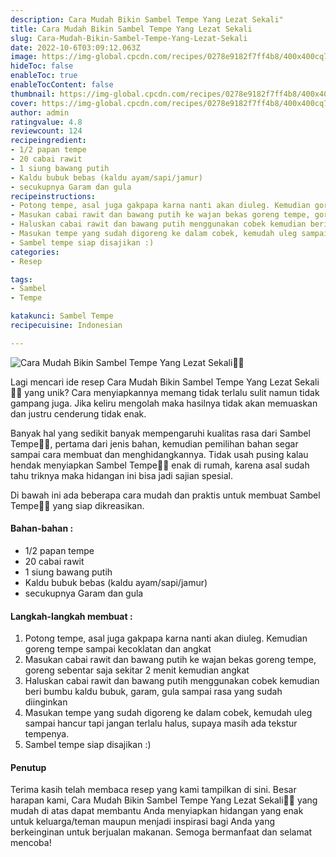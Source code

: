 ```yaml
---
description: Cara Mudah Bikin Sambel Tempe Yang Lezat Sekali"
title: Cara Mudah Bikin Sambel Tempe Yang Lezat Sekali
slug: Cara-Mudah-Bikin-Sambel-Tempe-Yang-Lezat-Sekali
date: 2022-10-6T03:09:12.063Z
image: https://img-global.cpcdn.com/recipes/0278e9182f7ff4b8/400x400cq70/photo.jpg
hideToc: false
enableToc: true
enableTocContent: false
thumbnail: https://img-global.cpcdn.com/recipes/0278e9182f7ff4b8/400x400cq70/photo.jpg
cover: https://img-global.cpcdn.com/recipes/0278e9182f7ff4b8/400x400cq70/photo.jpg
author: admin
ratingvalue: 4.8
reviewcount: 124
recipeingredient:
- 1/2 papan tempe
- 20 cabai rawit
- 1 siung bawang putih
- Kaldu bubuk bebas (kaldu ayam/sapi/jamur)
- secukupnya Garam dan gula
recipeinstructions:
- Potong tempe, asal juga gakpapa karna nanti akan diuleg. Kemudian goreng tempe sampai kecoklatan dan angkat
- Masukan cabai rawit dan bawang putih ke wajan bekas goreng tempe, goreng sebentar saja sekitar 2 menit kemudian angkat
- Haluskan cabai rawit dan bawang putih menggunakan cobek kemudian beri bumbu kaldu bubuk, garam, gula sampai rasa yang sudah diinginkan
- Masukan tempe yang sudah digoreng ke dalam cobek, kemudah uleg sampai hancur tapi jangan terlalu halus, supaya masih ada tekstur tempenya.
- Sambel tempe siap disajikan :)
categories:
- Resep

tags:
- Sambel
- Tempe

katakunci: Sambel Tempe
recipecuisine: Indonesian

---
```


![Cara Mudah Bikin Sambel Tempe Yang Lezat Sekali👩‍🍳](https://img-global.cpcdn.com/recipes/0278e9182f7ff4b8/400x400cq70/photo.jpg)

Lagi mencari ide resep Cara Mudah Bikin Sambel Tempe Yang Lezat Sekali👩‍🍳 yang unik? Cara menyiapkannya memang tidak terlalu sulit namun tidak gampang juga. Jika keliru mengolah maka hasilnya tidak akan memuaskan dan justru cenderung tidak enak.

Banyak hal yang sedikit banyak mempengaruhi kualitas rasa dari Sambel Tempe👩‍🍳, pertama dari jenis bahan, kemudian pemilihan bahan segar sampai cara membuat dan menghidangkannya. Tidak usah pusing kalau hendak menyiapkan Sambel Tempe👩‍🍳 enak di rumah, karena asal sudah tahu triknya maka hidangan ini bisa jadi sajian spesial.

Di bawah ini ada beberapa cara mudah dan praktis untuk membuat Sambel Tempe👩‍🍳 yang siap dikreasikan.

<!--inarticleads1-->

#### Bahan-bahan :

- 1/2 papan tempe
- 20 cabai rawit
- 1 siung bawang putih
- Kaldu bubuk bebas (kaldu ayam/sapi/jamur)
- secukupnya Garam dan gula

<!--inarticleads2-->

#### Langkah-langkah membuat :

1. Potong tempe, asal juga gakpapa karna nanti akan diuleg. Kemudian goreng tempe sampai kecoklatan dan angkat
1. Masukan cabai rawit dan bawang putih ke wajan bekas goreng tempe, goreng sebentar saja sekitar 2 menit kemudian angkat
1. Haluskan cabai rawit dan bawang putih menggunakan cobek kemudian beri bumbu kaldu bubuk, garam, gula sampai rasa yang sudah diinginkan
1. Masukan tempe yang sudah digoreng ke dalam cobek, kemudah uleg sampai hancur tapi jangan terlalu halus, supaya masih ada tekstur tempenya.
1. Sambel tempe siap disajikan :)

#### Penutup

Terima kasih telah membaca resep yang kami tampilkan di sini. Besar harapan kami, Cara Mudah Bikin Sambel Tempe Yang Lezat Sekali👩‍🍳 yang mudah di atas dapat membantu Anda menyiapkan hidangan yang enak untuk keluarga/teman maupun menjadi inspirasi bagi Anda yang berkeinginan untuk berjualan makanan. Semoga bermanfaat dan selamat mencoba!